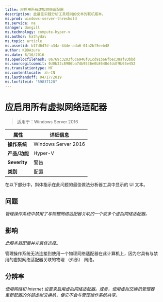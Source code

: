 ```yaml
---
title: 应启用所有虚拟网络适配器
description: 此最佳实践分析工具规则的文本的联机版本。
ms.prod: windows-server-threshold
ms.service: na
manager: dongill
ms.technology: compute-hyper-v
ms.author: kathydav
ms.topic: article
ms.assetid: b17d647d-a34a-44de-ada6-01a2bf5eeb48
author: KBDAzure
ms.date: 8/16/2016
ms.openlocfilehash: 0a769c3203f6c6946f01cd91b66fbec38af83bbd
ms.sourcegitcommit: 0d0b32c8986ba7db9536e0b8648d4ddf9b03e452
ms.translationtype: MT
ms.contentlocale: zh-CN
ms.lasthandoff: 04/17/2019
ms.locfileid: "59837128"
---
```

# <a name="all-virtual-network-adapters-should-be-enabled"></a>应启用所有虚拟网络适配器

>适用于：Windows Server 2016


  
|属性|详细信息|  
|-|-|  
|**操作系统**|Windows Server 2016|  
|**产品/功能**|Hyper-V|  
|**Severity**|警告|  
|**类别**|配置|  
  
在以下部分中，斜体指示在此问题的最佳做法分析器工具中显示的 UI 文本。  
  
## <a name="issue"></a>问题  
  
*管理操作系统中禁用了与物理网络适配器关联的一个或多个虚拟网络适配器。*  
  
## <a name="impact"></a>影响  
  
*此服务器配置并非最佳选择。*  
  
管理操作系统无法连接到使用一个物理网络适配器在此计算机上，因为它具有与禁用的虚拟网络适配器关联的物理 （外部） 网络。  
  
## <a name="resolution"></a>分辨率  
  
*使用网络和 Internet 设置来启用虚拟网络适配器。或者，使用虚拟交换机管理器重新配置的外部虚拟交换机，使它不会与管理操作系统共享。*  
  


